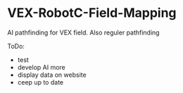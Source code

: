 # VEX-RobotC-Field-Mapping
AI pathfinding for VEX field.
Also reguler pathfinding

ToDo:
- test
- develop AI more
- display data on website
- ceep up to date
